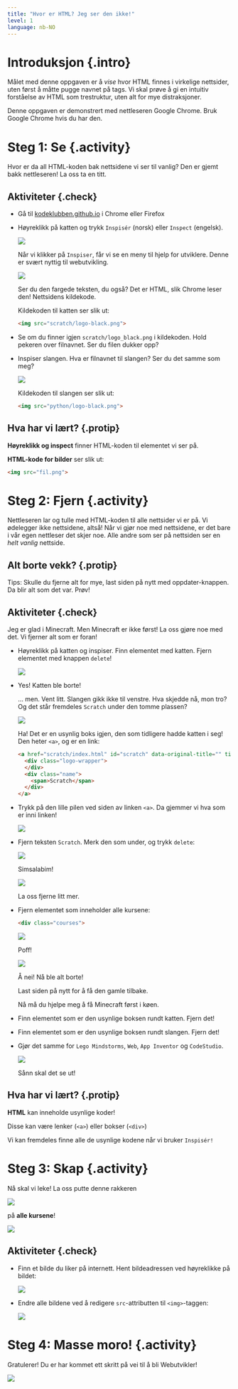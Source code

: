 ```yaml
---
title: "Hvor er HTML? Jeg ser den ikke!"
level: 1
language: nb-NO
---
```


# Introduksjon {.intro}

Målet med denne oppgaven er å _vise_ hvor HTML finnes i virkelige nettsider, uten først å måtte pugge navnet på tags. Vi skal prøve å gi en intuitiv forståelse av HTML som trestruktur, uten alt for mye distraksjoner.

Denne oppgaven er demonstrert med nettleseren Google Chrome. Bruk Google Chrome hvis du har den.

# Steg 1: Se {.activity}

Hvor er da all HTML-koden bak nettsidene vi ser til vanlig? Den er gjemt bakk nettleseren! La oss ta en titt.

## Aktiviteter {.check}

- Gå til [kodeklubben.github.io](http://kodeklubben.github.io) i Chrome eller Firefox
- Høyreklikk på katten og trykk `Inspisér` (norsk) eller `Inspect` (engelsk).

  ![](inspiser_katten.png)

  Når vi klikker på `Inspiser`, får vi se en meny til hjelp for utviklere. Denne er svært nyttig til webutvikling.

  ![](kattens_kildekode.png)

  Ser du den fargede teksten, du også? Det er HTML, slik Chrome leser den! Nettsidens kildekode.

  Kildekoden til katten ser slik ut:

  ```html
  <img src="scratch/logo-black.png">
  ```

- Se om du finner igjen `scratch/logo_black.png` i kildekoden. Hold pekeren over filnavnet. Ser du filen dukker opp?

- Inspiser slangen. Hva er filnavnet til slangen? Ser du det samme som meg?

  ![](slangens_kildekode.png)

  Kildekoden til slangen ser slik ut:

  ```html
  <img src="python/logo-black.png">
  ```

## Hva har vi lært? {.protip}

**Høyreklikk og inspect** finner HTML-koden til elementet vi ser på.

**HTML-kode for bilder** ser slik ut:
```html
<img src="fil.png">
```

# Steg 2: Fjern {.activity}

Nettleseren lar og tulle med HTML-koden til alle nettsider vi er på. Vi ødelegger ikke nettsidene, altså! Når vi gjør noe med nettsidene, er det bare i vår egen nettleser det skjer noe. Alle andre som ser på nettsiden ser en *helt vanlig* nettside.

## Alt borte vekk? {.protip}

Tips: Skulle du fjerne alt for mye, last siden på nytt med oppdater-knappen. Da blir alt som det var. Prøv!

## Aktiviteter {.check}

Jeg er glad i Minecraft. Men Minecraft er ikke først! La oss gjøre noe med det. Vi fjerner alt som er foran!

- Høyreklikk på katten og inspiser. Finn elementet med katten. Fjern elementet med knappen `delete`!

  ![](katten_er_borte.png)

- Yes! Katten ble borte!

  ... men. Vent litt. Slangen gikk ikke til venstre. Hva skjedde nå, mon tro? Og det står fremdeles `Scratch` under den tomme plassen?

  ![](kattens_usynlige_boks.png)

  Ha! Det er en usynlig boks igjen, den som tidligere hadde katten i seg! Den heter `<a>`, og er en link:

  ```html
  <a href="scratch/index.html" id="scratch" data-original-title="" title="" aria-describedby="popover162945">
    <div class="logo-wrapper">
    </div>
    <div class="name">
      <span>Scratch</span>
    </div>
  </a>
  ```

- Trykk på den lille pilen ved siden av linken  `<a>`. Da gjemmer vi hva som er inni linken!

  ![](liten_a.png)

- Fjern teksten `Scratch`. Merk den som under, og trykk `delete`:

  ![](teksten_scratch.png)

  Simsalabim!

  ![](simsalabim.png)

  La oss fjerne litt mer.

- Fjern elementet som inneholder alle kursene:
  ```html
  <div class="courses">
  ```

  ![](class_courses.png)

  Poff!

  ![](alt_borte.png)

  Å nei! Nå ble alt borte!

  Last siden på nytt for å få den gamle tilbake.

  Nå må du hjelpe meg å få Minecraft først i køen.

- Finn elementet som er den usynlige boksen rundt katten. Fjern det!

- Finn elementet som er den usynlige boksen rundt slangen. Fjern det!

- Gjør det samme for `Lego Mindstorms`, `Web`, `App Inventor` og `CodeStudio`.

  ![](minecraft_yay.png)

  Sånn skal det se ut!

## Hva har vi lært? {.protip}

**HTML** kan inneholde usynlige koder!

Disse kan være lenker (`<a>`) eller bokser (`<div>`)

Vi kan fremdeles finne alle de usynlige kodene når vi bruker `Inspisér!`

# Steg 3: Skap {.activity}

Nå skal vi leke! La oss putte denne rakkeren

![](schnauzer.jpg)

på **alle kursene**!

![](schnauzere.png)

## Aktiviteter {.check}

- Finn et bilde du liker på internett. Hent bildeadressen ved høyreklikke på bildet:

  ![](bildeadresse.png)

- Endre alle bildene ved å redigere `src`-attributten til `<img>`-taggen:

  ![](ny_og_bedre_src.png)

# Steg 4: Masse moro! {.activity}

Gratulerer! Du er har kommet ett skritt på vei til å bli Webutvikler!

![](schnauzer_web_developer.jpg)
